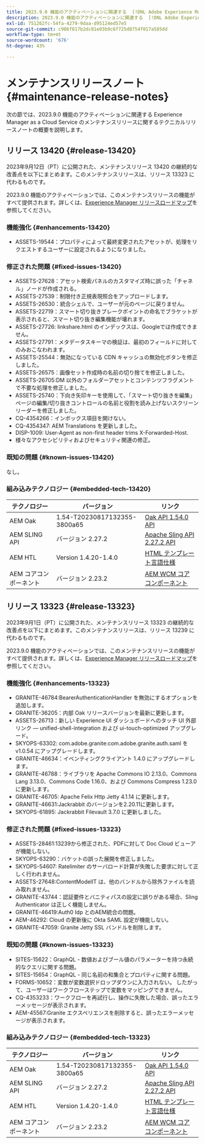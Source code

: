 ```yaml
---
title: 2023.9.0 機能のアクティベーションに関連する  [!DNL Adobe Experience Manager]  as a Cloud Service のメンテナンスリリースノート。
description: 2023.9.0 機能のアクティベーションに関連する  [!DNL Adobe Experience Manager]  as a Cloud Service のメンテナンスリリースノート。
exl-id: 751262fc-54fa-4279-9daa-d95124ed57e5
source-git-commit: c986f817b2dc81e03b9c6f725d8754f017a585dd
workflow-type: tm+mt
source-wordcount: '676'
ht-degree: 43%

---
```


# メンテナンスリリースノート {#maintenance-release-notes}

次の節では、2023.9.0 機能のアクティベーションに関連する Experience Manager as a Cloud Service のメンテナンスリリースに関するテクニカルリリースノートの概要を説明します。

## リリース 13420 {#release-13420}

2023年9月12日（PT）に公開された、メンテナンスリリース 13420 の継続的な改善点を以下にまとめます。このメンテナンスリリースは、リリース 13323 に代わるものです。

2023.9.0 機能のアクティベーションでは、このメンテナンスリリースの機能がすべて提供されます。詳しくは、[Experience Manager リリースロードマップ](https://experienceleague.adobe.com/docs/experience-manager-release-information/aem-release-updates/update-releases-roadmap.html?lang=ja)を参照してください。

### 機能強化 {#enhancements-13420}

- ASSETS-19544：プロパティによって最終変更されたアセットが、処理をリクエストするユーザーに設定されるようになりました。

### 修正された問題 {#fixed-issues-13420}

- ASSETS-27628：アセット検索パネルのカスタマイズ時に誤った「チャネル」ノードが作成される。
- ASSETS-27539：制限付き正規表現照合をアップロードします。
- ASSETS-26530：統合シェルで、ユーザーが元のページに戻りません。
- ASSETS-22719：スマート切り抜きブレークポイントの命名でブラケットが表示されると、スマート切り抜き編集機能が壊れます。
- ASSETS-27726: linkshare.html のインデックスは、Googleでは作成できません。
- ASSETS-27791：メタデータスキーマの検証は、最初のフィールドに対してのみおこなわれます。
- ASSETS-25544：無効になっている CDN キャッシュの無効化ボタンを修正しました。
- ASSETS-26575：画像セット作成時の名前の切り捨てを修正しました。
- ASSETS-26705:DM 以外のフォルダーアセットとコンテンツフラグメントで不要な処理を修正しました。
- ASSETS-25740：下向き矢印キーを使用して、「スマート切り抜きを編集」ページの編集/切り抜きコントロールの名前と役割を読み上げないスクリーンリーダーを修正しました。
- CQ-4354266：インボックス項目を開けない。
- CQ-4354347: AEM Translations を更新しました。
- DISP-1009: User-Agent as non-first header trims X-Forwarded-Host.
- 様々なアクセシビリティおよびセキュリティ関連の修正。

### 既知の問題 {#known-issues-13420}

なし。

### 組み込みテクノロジー {#embedded-tech-13420}

| テクノロジー | バージョン | リンク |
|---|---|---|
| AEM Oak | 1.54-T20230817132355-3800a65 | [Oak API 1.54.0 API](https://www.javadoc.io/doc/org.apache.jackrabbit/oak-api/1.54.0/index.html) |
| AEM SLING API | バージョン 2.27.2 | [Apache Sling API 2.27.2 API](https://www.javadoc.io/doc/org.apache.sling/org.apache.sling.api/latest/index.html) |
| AEM HTL | Version 1.4.20-1.4.0 | [HTML テンプレート言語仕様](https://github.com/adobe/htl-spec) |
| AEM コアコンポーネント | バージョン 2.23.2 | [AEM WCM コアコンポーネント](https://github.com/adobe/aem-core-wcm-components) |

## リリース 13323 {#release-13323}

2023年9月1日（PT）に公開された、メンテナンスリリース 13323 の継続的な改善点を以下にまとめます。このメンテナンスリリースは、リリース 13239 に代わるものです。

2023.9.0 機能のアクティベーションでは、このメンテナンスリリースの機能がすべて提供されます。詳しくは、[Experience Manager リリースロードマップ](https://experienceleague.adobe.com/docs/experience-manager-release-information/aem-release-updates/update-releases-roadmap.html?lang=ja)を参照してください。

### 機能強化 {#enhancements-13323}

- GRANITE-46784:BearerAuthenticationHandler を無効にするオプションを追加します。
- GRANITE-36205：内部 Oak リリースバージョンを最新に更新します。
- ASSETS-26713：新しい Experience UI ダッシュボードへのタッチ UI 外部リンク — unified-shell-integration および ui-touch-optimized アップグレード。
- SKYOPS-63302: com.adobe.granite:com.adobe.granite.auth.saml を v1.0.54 にアップグレードします。
- GRANITE-46634：イベンティングクライアント 1.4.0 にアップグレードします。
- GRANITE-46788：ライブラリを Apache Commons IO 2.13.0、Commons Lang 3.13.0、Commons Code 1.16.0、および Commons Compress 1.23.0に更新します。
- GRANITE-46705: Apache Felix Http Jetty 4.1.14 に更新します。
- GRANITE-46631:Jackrabbit のバージョンを2.20.11に更新します。
- SKYOPS-61895: Jackrabbit Filevault 3.7.0 に更新しました。

### 修正された問題 {#fixed-issues-13323}

- ASSETS-28461:13239から修正された、PDFに対して Doc Cloud ビューアが機能しない。
- SKYOPS-63290：バケットの誤った展開を修正しました。
- SKYOPS-54607: Ratelimiter のサーバロード計算が失敗した要求に対して正しく行われません。
- ASSETS-27648:ContentModelIT は、他のバンドルから除外ファイルを読み取れません。
- GRANITE-43744：認証要件とバニティパスの設定に誤りがある場合、Sling Authenticator は正しく機能しません。
- GRANITE-46419:Auth0 Idp とのAEM統合の問題。
- AEM-46292:  Cloud の更新後に Okta SAML 設定が機能しない。
- GRANITE-47059: Granite Jetty SSL バンドルを削除します。

### 既知の問題 {#known-issues-13323}

- SITES-15622：GraphQL - 数値およびブール値のパラメーターを持つ永続的なクエリに関する問題。
- SITES-15654：GraphQL - 同じ名前の和集合とプロパティに関する問題。
- FORMS-10652：変数が変数選択ドロップダウンに入力されない。 したがって、ユーザーはワークフローステップで変数をマッピングできません。
- CQ-4353233：ワークフローを再試行し、操作に失敗した場合、誤ったエラーメッセージが表示されます。
- AEM-45567:Granite エクスペリエンスを削除すると、誤ったエラーメッセージが表示されます。

### 組み込みテクノロジー {#embedded-tech-13323}

| テクノロジー | バージョン | リンク |
|---|---|---|
| AEM Oak | 1.54-T20230817132355-3800a65 | [Oak API 1.54.0 API](https://www.javadoc.io/doc/org.apache.jackrabbit/oak-api/1.54.0/index.html) |
| AEM SLING API | バージョン 2.27.2 | [Apache Sling API 2.27.2 API](https://www.javadoc.io/doc/org.apache.sling/org.apache.sling.api/latest/index.html) |
| AEM HTL | Version 1.4.20-1.4.0 | [HTML テンプレート言語仕様](https://github.com/adobe/htl-spec) |
| AEM コアコンポーネント | バージョン 2.23.2 | [AEM WCM コアコンポーネント](https://github.com/adobe/aem-core-wcm-components) |
